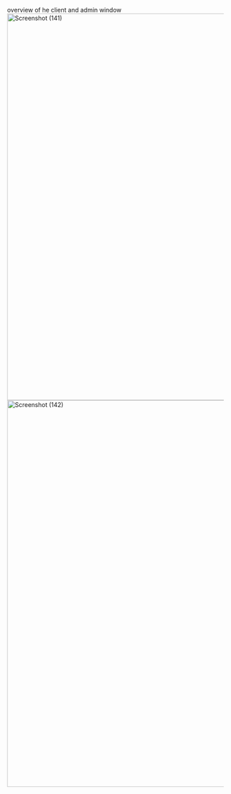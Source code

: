 overview of he client and admin window<img width="1600" height="900" alt="Screenshot (141)" src="https://github.com/user-attachments/assets/825f7094-acff-4308-947f-243138f4ba0e" />
<img width="1600" height="900" alt="Screenshot (142)" src="https://github.com/user-attachments/assets/7c91503c-98c6-4947-ad12-e6d063ea2e45" />
